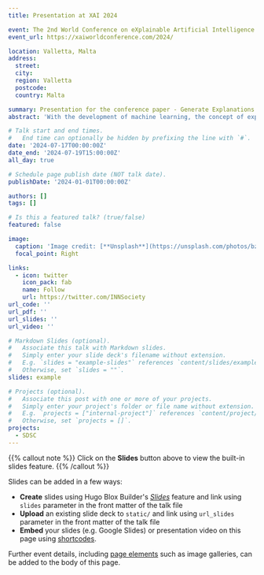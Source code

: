 ```yaml
---
title: Presentation at XAI 2024

event: The 2nd World Conference on eXplainable Artificial Intelligence (XAI 2024)
event_url: https://xaiworldconference.com/2024/

location: Valletta, Malta
address:
  street: 
  city: 
  region: Valletta
  postcode: 
  country: Malta

summary: Presentation for the conference paper - Generate Explanations for Time-series classification by ChatGPT.
abstract: 'With the development of machine learning, the concept of explainability has gained increasing significance. It plays a crucial role in instilling trust among clients regarding the results generated by AI systems. Traditionally, researchers have relied on feature importance to explain why AI produces certain outcomes. However, this method has limitations. Despite the existence of documents that introduce various samples and describe formulas, comprehending the implicit meaning of these features remains challenging. As a result, establishing a clear and understandable connection between features and data can be a daunting task. In this paper, we aim to introduce a novel method for explaining time-series classification, leveraging the capabilities of ChatGPT to enhance the interpretability of results and foster a deeper understanding of feature contributions within time-series data.'

# Talk start and end times.
#   End time can optionally be hidden by prefixing the line with `#`.
date: '2024-07-17T00:00:00Z'
date_end: '2024-07-19T15:00:00Z'
all_day: true

# Schedule page publish date (NOT talk date).
publishDate: '2024-01-01T00:00:00Z'

authors: []
tags: []

# Is this a featured talk? (true/false)
featured: false

image:
  caption: 'Image credit: [**Unsplash**](https://unsplash.com/photos/bzdhc5b3Bxs)'
  focal_point: Right

links:
  - icon: twitter
    icon_pack: fab
    name: Follow
    url: https://twitter.com/INNSociety
url_code: ''
url_pdf: ''
url_slides: ''
url_video: ''

# Markdown Slides (optional).
#   Associate this talk with Markdown slides.
#   Simply enter your slide deck's filename without extension.
#   E.g. `slides = "example-slides"` references `content/slides/example-slides.md`.
#   Otherwise, set `slides = ""`.
slides: example

# Projects (optional).
#   Associate this post with one or more of your projects.
#   Simply enter your project's folder or file name without extension.
#   E.g. `projects = ["internal-project"]` references `content/project/deep-learning/index.md`.
#   Otherwise, set `projects = []`.
projects:
  - SDSC
---
```


{{% callout note %}}
Click on the **Slides** button above to view the built-in slides feature.
{{% /callout %}}

Slides can be added in a few ways:

- **Create** slides using Hugo Blox Builder's [_Slides_](https://docs.hugoblox.com/reference/content-types/) feature and link using `slides` parameter in the front matter of the talk file
- **Upload** an existing slide deck to `static/` and link using `url_slides` parameter in the front matter of the talk file
- **Embed** your slides (e.g. Google Slides) or presentation video on this page using [shortcodes](https://docs.hugoblox.com/reference/markdown/).

Further event details, including [page elements](https://docs.hugoblox.com/reference/markdown/) such as image galleries, can be added to the body of this page.
